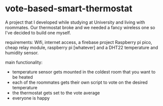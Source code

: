 # vote-based-smart-thermostat
A project that I developed while studying at University and living with roommates. 
Our thermostat broke and we needed a fancy wireless one so I've decided to build one myself.

requirements: Wifi, internet access, a firebase project Raspberry pi pico, cheap relay module, raspberry pi [whatever] and a DHT22 temperature and humidity sensor.

main functionality:
  - temperature sensor gets mounted in the coldest room that you want to be heated
  - each of the roommates gets their own script to vote on the desired temperature
  - the thermostat gets set to the vote average
  - everyone is happy 
